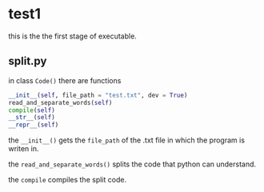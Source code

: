 # test1
this is the the first stage of executable.
## split.py
in class `Code()` there are functions
```python
__init__(self, file_path = "test.txt", dev = True)
read_and_separate_words(self)
compile(self)
__str__(self)
__repr__(self)
```
the `__init__()` gets the `file_path` of the .txt file in which the program is writen in.

the `read_and_separate_words()` splits the code that python can understand.

the `compile` compiles the split code.
